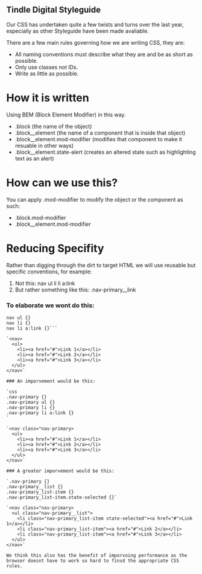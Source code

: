 ## Tindle Digital Styleguide

Our CSS has undertaken quite a few twists and turns over the last year, especially as other Styleguide have been made avaliable.

There are a few main rules governing how we are writing CSS, they are:

* All naming conventions must describe what they are and be as short as possible.
* Only use classes not IDs.
* Write as little as possible.

# How it is written

Using BEM (Block Element Modifier) in this way.

* .block (the name of the object)
* .block__element (the name of a component that is inside that object)
* .block__element.mod-modifier (modifies that component to make it resuable in other ways)
* .block__element.state-alert (creates an altered state such as highlighting text as an alert)

# How can we use this?

You can apply .mod-modifier to modify the object or the component as such:

* .block.mod-modifier
* .block__element.mod-modifier

# Reducing Specifity

Rather than digging through the dirt to target HTML we will use reusable but specific conventions, for example:

1. Not this: nav ul li li a:link
2. But rather something like this: .nav-primary__link

### To elaborate we wont do this:

```nav {}
nav ul {}
nav li {}
nav li a:link {}```

`<nav>
  <ul>
    <li><a href="#">Link 1</a></li>
    <li><a href="#">Link 2</a></li>
    <li><a href="#">Link 3</a></li>
  </ul>
</nav>`

### An imporvement would be this:

`css
.nav-primary {}
.nav-primary ul {}
.nav-primary li {}
.nav-primary li a:link {}
`

`<nav class="nav-primary>
  <ul>
    <li><a href="#">Link 1</a></li>
    <li><a href="#">Link 2</a></li>
    <li><a href="#">Link 3</a></li>
  </ul>
</nav>`

### A greater imporvement would be this:

`.nav-primary {}
.nav-primary__list {}
.nav-primary_list-item {}
.nav-primary_list-item.state-selected {}`

`<nav class="nav-primary>
  <ul class="nav-primary__list">
    <li class="nav-primary_list-item state-selected"><a href="#">Link 1</a></li>
    <li class="nav-primary_list-item"><a href="#">Link 2</a></li>
    <li class="nav-primary_list-item"><a href="#">Link 3</a></li>
  </ul>
</nav>`

We think this also has the benefit of imporvoing performance as the browser doesnt have to work so hard to finsd the appropriate CSS rules.
